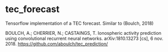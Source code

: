 # tec_forecast
Tensorflow implementation of a TEC forecast. Similar to (Boulch, 2018)


BOULCH, A.; CHERRIER, N.; CASTAINGS, T. Ionospheric activity prediction using convolutional recurrent neural networks. arXiv:1810.13273 [cs], 6 nov. 2018. 
https://github.com/aboulch/tec_prediction/
